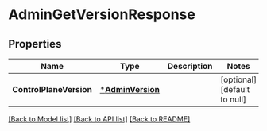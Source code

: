 # AdminGetVersionResponse

## Properties
Name | Type | Description | Notes
------------ | ------------- | ------------- | -------------
**ControlPlaneVersion** | [***AdminVersion**](adminVersion.md) |  | [optional] [default to null]

[[Back to Model list]](../README.md#documentation-for-models) [[Back to API list]](../README.md#documentation-for-api-endpoints) [[Back to README]](../README.md)


